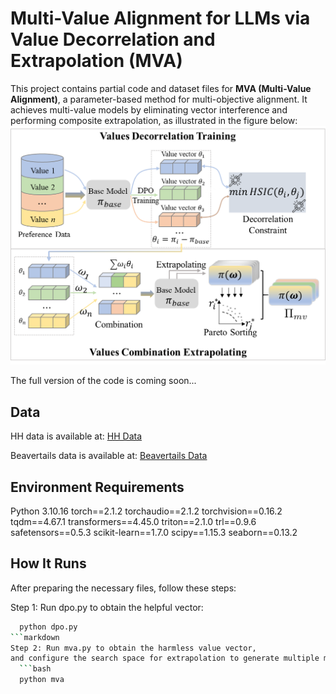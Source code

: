 # Multi-Value Alignment for LLMs via Value Decorrelation and Extrapolation (MVA)

This project contains partial code and dataset files for **MVA (Multi-Value Alignment)**, 
a parameter-based method for multi-objective alignment. 
It achieves multi-value models by eliminating vector interference and performing composite extrapolation, as illustrated in the figure below:
![MVA Framework](mva.png)


The full version of the code is coming soon...

## Data
HH data is available at: [HH Data](https://huggingface.co/datasets/Anthropic/hh-rlhf)

Beavertails data is available at: [Beavertails Data](https://huggingface.co/datasets/PKU-Alignment/PKU-SafeRLHF-10K)

## Environment Requirements
Python 3.10.16
torch==2.1.2
torchaudio==2.1.2
torchvision==0.16.2
tqdm==4.67.1
transformers==4.45.0
triton==2.1.0
trl==0.9.6
safetensors==0.5.3
scikit-learn==1.7.0
scipy==1.15.3
seaborn==0.13.2

## How It Runs
After preparing the necessary files, follow these steps:

Step 1: Run dpo.py to obtain the helpful vector:
 ```bash
   python dpo.py
```markdown
Step 2: Run mva.py to obtain the harmless value vector, 
and configure the search space for extrapolation to generate multiple model configurations (i.e., vector weights):
   ```bash
   python mva
